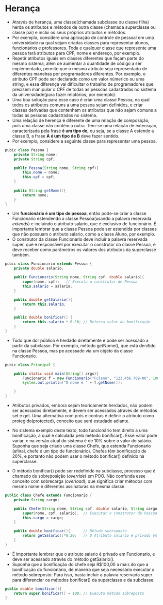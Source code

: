 # Herança

- Através de herança, uma classe(chamada subclasse ou classe filha) herda os atributos e métodos de outra classe (chamada superclasse ou classe pai) e inclui os seus próprios atributos e métodos.
- Por exemplo, considere uma aplicação de controle de pessoal em uma universidade na qual sejam criadas classes para representar alunos, funcionários e professores. Toda e qualquer classe que represente uma pessoa terá atributos para CPF, nome e endereço, por exemplo.
- Repetir atributos iguais em classes diferentes que façam parte do mesmo sistema, além de aumentar a quantidade de código a ser implementado, permite que o mesmo atributo seja representado de diferentes maneiras por programadores diferentes. Por exemplo, o atributo CPF pode ser declarado como um valor númerico ou uma string, e essa diferença vai dificultar o trabalho de programadores que precisem manipular o CPF de todas as pessoas cadastradas no sistema da universidade(para fazer relatórios, por exemplo).
- Uma boa solução para esse caso é criar uma classe Pessoa, na qual todos os atributos comuns a uma pessoa sejam definidos, e criar classes derivadas que contenham os atributos que não sejam comuns a todas as pessoas cadastradas no sistema.
- Uma relação de herença é diferente de uma relação de composição, pois uma classe não contém a outra. Tem-se uma relação de extensçao, caracterizada pela frase **é um tipo de**, ou seja, se a classe A estende a classe B, a frase **A é um tipo de B** deve fazer sentido.
- Por exemplo, considere a seguinte classe para representar uma pessoa.

```java
pubic class Pessoa {
	private String nome;
	private String cpf;

	public Pessoa(String nome, String cpf){
		this.nome = nome;
		this.cpf = cpf;
	}
	
	public String getNome(){
		return nome;
	}
}
```

- Um **funcionário é um tipo de pessoa**, então pode-se criar a classe Funcionario estendendo a classe Pessoa(usando a palavra reservada *extends*) e incluindo o atributo salario, que é exclusivo de funcionário. É importante lembrar que a classe Pessoa pode ser estendida por classes que não possuam o atributo salario, como a classe Aluno, por exemplo.
- O construtor da classe Funcionario deve incluir a palavra reservada super, que é responsável por executar o construtor da classe Pessoa, e deve receber como parâmetros os valores dos atributos da superclasse também.

```java
pubic class Funcionario extends Pessoa {
	private double salario;

	public Funcionario(String nome, String cpf, double salario){
		super(nome, cpf);	// Executa o construtor de Pessoa
		this.salario = salario;
	}

	public double getSalario(){
		return this.salario;
	}

	public double bonificar() {
		return this.salario * 0.10; // Retorna valor da bonificação
	}
}
```

- Tudo que dor público é herdado diretamente e pode ser acessado a partir da subclasse. Por exemplo, método getNome(), que está denifido na classe Pessoa, mas pe acessado via um objeto da classe Funcionario.

```java
pubic class Principal {

	public static void main(String[] args){
		Funcionario f = new Funcionario("Fulano", "123.456.789-00", 100);
		System.out.println("O nome é " + f.getNome());

	}
}
```

- Atributos privados, embora sejam teoricamente herdados, não podem ser acessados diretamente, e devem ser acessados através de métodos set e get. Uma alternativa com prós e contras é definir o atributo como protegido(protected), conceito que será estudado adiante.

- No sistema exemplo deste texto, todo funcionário tem direito a uma bonificação, a qual é calculada pelo método bonificar(). Esse valor pode variar, e na versão atual do sistema é de 10% sobre o valor do salário. Suponha que seja criado uma classe Chefe, que estenda Funcionario (afinal, chefe é um tipo de funcionário). Chefes têm bonificação de 20%, e portanto não podem usar o método bonificar() definido na superclasse.

- O método bonificar() pode ser redefinido na subclasse, processo que é chamado de sobreposição (*override*) em POO. Não confunda esse conceito com sobrecarga (*overload*), que significa criar métodos com mesmo nome e diferentes assinaturas na mesma classe.

```java
public class Chefe extends Funcionario {
	private String cargo;

	public Chefe(String nome, String cpf, double salario, String cargo){
		super(nome, cpf, salario);	// Executar o construtor de Pessoa 
		this.cargo = cargo;
	}

	public double bonificar(){		// Método sobreposto
		return getSalario()*0.20;	// O Atributo salario é privado em Funcionario
	}
}
```

- É importante lembrar que o atributo salario é privado em Funcionario, e deve ser acessado através do método getSalario().
- Suponha que a bonificação do chefe seja R$100,00 a mais do que a bonificação do funcionário, de maneira que seja necessário executar o método sobreposto. Para isso, basta incluir a palavra reservada super para diferenciar os métodos bonificar() da superclasse e da subclasse.

```java
public double bonificar(){
	return super.bonificar() + 100; // Executa método sobreposto
}
```
